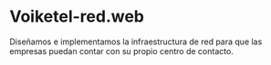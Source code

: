 # Voiketel-red.web
Diseñamos e implementamos la infraestructura de red para que las empresas puedan contar con su propio centro de contacto.
